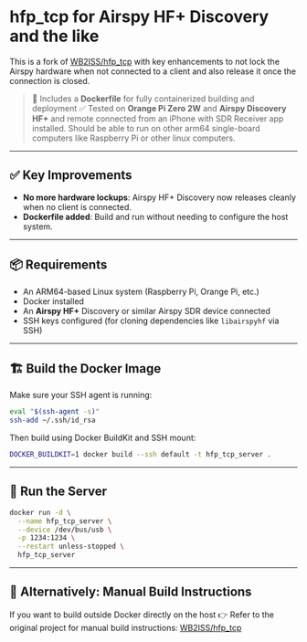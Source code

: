 # hfp_tcp for Airspy HF+ Discovery and the like

This is a fork of [WB2ISS/hfp_tcp](https://github.com/WB2ISS/hfp_tcp) with key enhancements to not lock the Airspy hardware when not connected to a client and also release it once the connection is closed.

> 🐳 Includes a **Dockerfile** for fully containerized building and deployment
> ✅ Tested on **Orange Pi Zero 2W** and **Airspy Discovery HF+** and remote connected from an iPhone with SDR Receiver app installed. Should be able to run on other arm64 single-board computers like Raspberry Pi or other linux computers.

---

## ✅ Key Improvements

- **No more hardware lockups**: Airspy HF+ Discovery now releases cleanly when no client is connected.
- **Dockerfile added**: Build and run without needing to configure the host system.

---

## 📦 Requirements

- An ARM64-based Linux system (Raspberry Pi, Orange Pi, etc.)
- Docker installed
- An **Airspy HF+** Discovery or similar Airspy SDR device connected
- SSH keys configured (for cloning dependencies like `libairspyhf` via SSH)

---

## 🏗️ Build the Docker Image

Make sure your SSH agent is running:

```bash
eval "$(ssh-agent -s)"
ssh-add ~/.ssh/id_rsa
```

Then build using Docker BuildKit and SSH mount:
```bash
DOCKER_BUILDKIT=1 docker build --ssh default -t hfp_tcp_server .
```

---

## 🚀 Run the Server


```bash
docker run -d \
  --name hfp_tcp_server \
  --device /dev/bus/usb \
  -p 1234:1234 \
  --restart unless-stopped \
  hfp_tcp_server
```

---

## 🔧 Alternatively: Manual Build Instructions
If you want to build outside Docker directly on the host 👉 Refer to the original project for manual build instructions:
[WB2ISS/hfp_tcp](https://github.com/WB2ISS/hfp_tcp)
